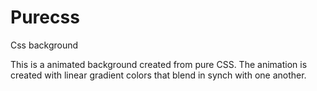 # Purecss
Css background


This is a animated background created from pure CSS. The animation is created with linear gradient colors that blend in synch with one another.
